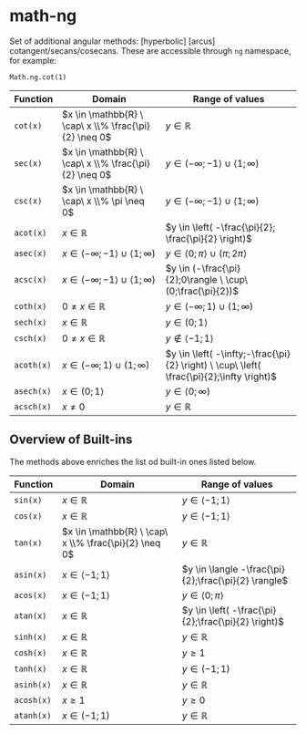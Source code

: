 # math-ng

Set of additional angular methods: [hyperbolic] [arcus] cotangent/secans/cosecans. These are accessible through `ng` namespace, for example:

```
Math.ng.cot(1)
```

| Function | Domain | Range of values |
|--|--|--|
| `cot(x)` | $x \in \mathbb{R} \ \cap\ x \\% \frac{\pi}{2} \neq 0$ | $y \in \mathbb{R}$ |
| `sec(x)` | $x \in \mathbb{R} \ \cap\ x \\% \frac{\pi}{2} \neq 0$ | $y \in (-\infty;-1\rangle \ \cup\ \langle1;\infty)$ |
| `csc(x)` | $x \in \mathbb{R} \ \cap\ x \\% \pi \neq 0$ | $y \in (-\infty;-1\rangle \ \cup\ \langle1;\infty)$ |
| `acot(x)` | $x \in \mathbb{R}$ | $y \in \left( -\frac{\pi}{2}; \frac{\pi}{2} \right)$ |
| `asec(x)` | $x \in (-\infty;-1\rangle \ \cup\ \langle1;\infty)$ | $y \in \langle 0;\pi \rangle \ \cup\ (\pi;2\pi\rangle$ |
| `acsc(x)` | $x \in (-\infty;-1\rangle \ \cup\ \langle1;\infty)$ | $y \in (-\frac{\pi}{2};0\rangle \ \cup\ (0;\frac{\pi}{2})$ |
| `coth(x)` | $0 \neq x \in \mathbb{R}$ | $y \in (-\infty;1) \ \cup\ (1;\infty)$ |
| `sech(x)` | $x \in \mathbb{R}$ | $y \in (0;1\rangle$ |
| `csch(x)` | $0 \neq x \in \mathbb{R}$ | $y \notin \langle-1;1\rangle$ |
| `acoth(x)` | $x \in (-\infty;1) \ \cup\ (1;\infty)$ | $y \in \left( -\infty;-\frac{\pi}{2} \right) \ \cup\ \left( \frac{\pi}{2};\infty \right)$ |
| `asech(x)` | $x \in (0;1\rangle$ | $y \in \langle0;\infty)$ |
| `acsch(x)` | $x \neq 0$ | $y \in \mathbb{R}$ |

## Overview of Built-ins

The methods above enriches the list od built-in ones listed below.

| Function | Domain | Range of values |
|--|--|--|
| `sin(x)` | $x \in \mathbb{R}$ | $y \in \langle-1;1\rangle$ |
| `cos(x)` | $x \in \mathbb{R}$ | $y \in \langle-1;1\rangle$ |
| `tan(x)` | $x \in \mathbb{R} \ \cap\ x \\% \frac{\pi}{2} \neq 0$ | $y \in \mathbb{R}$ |
| `asin(x)` | $x \in \langle-1;1\rangle$ | $y \in \langle -\frac{\pi}{2};\frac{\pi}{2} \rangle$ |
| `acos(x)` | $x \in \langle-1;1\rangle$ | $y \in \langle0;\pi\rangle$ |
| `atan(x)` | $x \in \mathbb{R}$ | $y \in \left( -\frac{\pi}{2};\frac{\pi}{2} \right)$ |
| `sinh(x)` | $x \in \mathbb{R}$ | $y \in \mathbb{R}$ |
| `cosh(x)` | $x \in \mathbb{R}$ | $y \geq 1$ |
| `tanh(x)` | $x \in \mathbb{R}$ | $y \in (-1;1)$ |
| `asinh(x)` | $x \in \mathbb{R}$ | $y \in \mathbb{R}$ |
| `acosh(x)` | $x \geq 1$ | $y \geq 0$ |
| `atanh(x)` | $x \in (-1;1)$ | $y \in \mathbb{R}$ |
